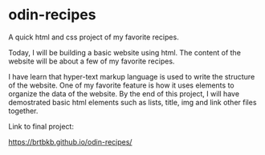 # odin-recipes
A quick html and css project of my favorite recipes.

Today, I will be building a basic website using html. 
The content of the website will be about a few of my favorite recipes.

I have learn that hyper-text markup language is used to write the structure of the website. 
One of my favorite feature is how it uses elements to organize the data of the website.
By the end of this project, I will have demostrated basic html elements such as lists, title, img and link other files together. 

Link to final project:

https://brtbkb.github.io/odin-recipes/
